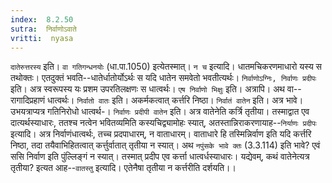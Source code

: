 ```yaml
---
index:  8.2.50
sutra:  निर्वाणोऽवाते
vritti:  nyasa
---
```


`दातेरुत्तरस्य` इति। `वा गतिगन्धनयोः` (धा.पा.1050) इत्येतस्मात्। `न च` इत्यादि। धातमचिकरणमाधारो यस्य स तथोक्तः। एतदुक्तं भवति--धातेर्धातोर्योऽर्थः स यदि धातेन समवेतो भवतीत्यर्थः। `निर्वाणोऽग्निः, निर्वाणः प्रदीपः` इति। अत्र स्वरूपस्य यः प्रशम उपरतिलक्षणः स धात्वर्थः। `एष निर्वाणो भिक्षुः` इति। अत्रापि। अथ वा--रागादिप्रहाणं धात्वर्थः।
`निर्वातो वातः` इति। अकर्मकत्वात् कर्त्तरि निष्ठा। `निर्वातं वातेन` इति। अत्र भावे। उभयत्राप्यत्र गतिनिरोधो धात्वर्थ-।
`निर्वाणः प्रदीपी वातेन` इति। अत्र वातेनेति कर्त्रि तृतीया। तस्माद्वात एव दात्यर्थस्याधारः, ततश्च नत्वेन भवितव्यमिति कस्यचिद्व्यामोहः स्यात्, अतस्तान्निराकरणायाह--`निर्याणः प्रदीपः` इत्यादि। अत्र निर्वाणंधात्वर्थः, तच्च प्रदपाधारम्, न वाताधारम्। वाताधारे हि तस्मिन्निर्वाण इति यदि कर्त्तरि निष्ठा, तदा तयैवाभिहितत्वात् कर्त्तुर्वातात् तृतीया न स्यात्। अथ `नपुंसके भावे क्तः` (3.3.114) इति भावे? एवं ससि निर्वाण इति पुंल्लिङ्गं न स्यात्। तस्मात् प्रदीप एव कर्त्ता धात्वर्धस्याधारः। यद्येवम्, कथं वातेनेत्यत्र तृतीया? इत्यत आह--`वातस्तु` इत्यादि। एतेनैषा तृतीया न कर्त्तरीति दर्शयति।।


